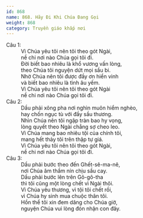 ```yaml
---
id: 868
name: 868. Hãy Đi Khi Chúa Đang Gọi
weight: 868
category: Truyền giáo khắp nơi
---
```

<dl><dt>Câu 1:</dt><dd data-verse="1">Vì Chúa yêu tôi nên tôi theo gót Ngài, <br/>nề chi nơi nào Chúa gọi tôi đi. <br/>Đời biết bao nhiêu là khổ vương vấn lòng, <br/>theo Chúa tôi nguyện dứt mọi sầu bi. <br/>Nhờ Chúa nên tôi được đầy ơn hiển vinh <br/>và biết bao nhiêu là tình âu yếm. <br/>Vì Chúa yêu tôi nên tôi theo gót Ngài <br/>nề chi nơi nào Chúa gọi tôi đi. </dd><dt>Câu 2:</dt><dd data-verse="2">Dầu phải xông pha nơi nghìn muôn hiểm nghèo, <br/>hay chốn ngục tù với đầy sầu thương. <br/>Nhìn Chúa nên tôi ngập tràn bao hy vọng, <br/>lòng quyết theo Ngài chẳng sợ cheo leo. <br/>Vì Chúa mang bao nhiêu tội của chính tôi, <br/>mang hết thảy tôi trên thập tự giá. <br/>Vì Chúa yêu tôi nên tôi theo gót Ngài, <br/>nề chi nơi nào Chúa gọi tôi đi. </dd><dt>Câu 3:</dt><dd data-verse="3">Dầu phải bước theo đến Ghết-sê-ma-nê, <br/>nơi Chúa âm thầm nín chịu sầu cay. <br/>Dầu phải bước lên trên Gô-gô-tha <br/>thì tôi cũng một lòng chết vì Ngài thôi. <br/>Vì Chúa yêu thương, vì tội tôi chết rồi, <br/>vì Chúa hy sinh mua chuộc thân tôi. <br/>Hồn thể tôi xin đem dâng cho Chúa giờ, <br/>nguyện Chúa vui lòng đón nhận con đây. </dd></dl>
